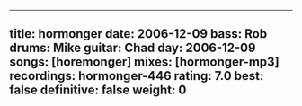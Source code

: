 
---
title: hormonger
date: 2006-12-09
bass:	Rob
drums:	Mike
guitar:	Chad
day: 2006-12-09
songs: [horemonger]
mixes: [hormonger-mp3]
recordings: hormonger-446
rating: 7.0
best: false
definitive: false
weight: 0
---
